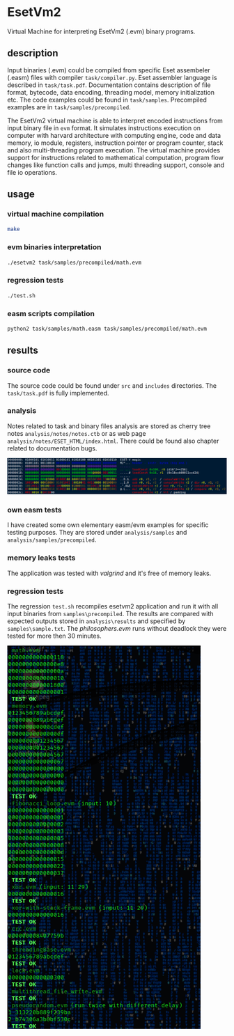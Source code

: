 # EsetVm2

Virtual Machine for interpreting EsetVm2 (.evm) binary programs. 

## description

Input binaries (.evm) could be compiled from specific Eset assembeler (.easm) files with compiler ```task/compiler.py```. Eset assembler language is described in ```task/task.pdf```. Documentation contains description of file format, bytecode, data encoding, threading model, memory initialization etc. The code examples could be found in ```task/samples```. Precompiled examples are in ```task/samples/precompiled```.

The EsetVm2 virtual machine is able to interpret encoded instructions from input binary file in ```evm``` format. It simulates instructions execution on computer with harvard architecture with computing engine, code and data memory, io module, registers, instruction pointer or program counter, stack and also multi-threading program execution. The virtual machine provides support for instructions related to mathematical computation, program flow changes like function calls and jumps, multi threading support, console and file io operations.

## usage

### virtual machine compilation
```bash
make
```

### evm binaries interpretation
```bash
./esetvm2 task/samples/precompiled/math.evm
```

### regression tests
```bash
./test.sh
```

### easm scripts compilation
```bash
python2 task/samples/math.easm task/samples/precompiled/math.evm
```

## results

### source code
The source code could be found under ```src``` and ```includes``` directories. The ```task/task.pdf``` is fully implemented.

### analysis
Notes related to task and binary files analysis are stored as cherry tree notes ```analysis/notes/notes.ctb``` or as web page ```analysis/notes/ESET_HTML/index.html```. There could be found also chapter related to documentation bugs.

![](analysis/notes/analysis-example.png)

### own easm tests
I have created some own elementary easm/evm examples for specific testing purposes. They are stored under ```analysis/samples``` and ```analysis/samples/precompiled```. 

### memory leaks tests
The application was tested with *valgrind* and it's free of memory leaks.

### regression tests
The regression ```test.sh``` recompiles esetvm2 application and run it with all input binaries from ```samples\precompiled```. The results are compared with expected outputs stored in ```analysis\results``` and specified by ```samples\sample.txt```. The *philosophers.evm* runs without deadlock they were tested for more then 30 minutes.

![](./analysis/notes/regression-tests-result.png)



